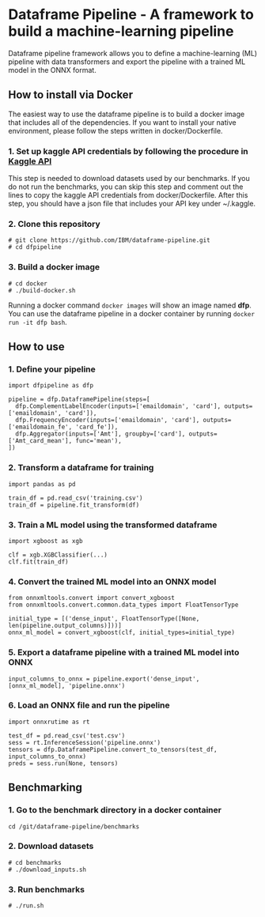 # Dataframe Pipeline - A framework to build a machine-learning pipeline

Dataframe pipeline framework allows you to define a machine-learning (ML) pipeline with data transformers and export the pipeline with a trained ML model in the ONNX format.

## How to install via Docker
The easiest way to use the dataframe pipeline is to build a docker image that includes all of the dependencies. If you want to install your native environment, please follow the steps written in docker/Dockerfile.

### 1. Set up kaggle API credentials by following the procedure in [Kaggle API](https://github.com/Kaggle/kaggle-api) 
This step is needed to download datasets used by our benchmarks. If you do not run the benchmarks, you can skip this step and comment out the lines to copy the kaggle API credentials from docker/Dockerfile. After this step, you should have a json file that includes your API key under ~/.kaggle.

### 2. Clone this repository
```
# git clone https://github.com/IBM/dataframe-pipeline.git
# cd dfpipeline
```

### 3. Build a docker image
```
# cd docker
# ./build-docker.sh
```
Running a docker command `docker images` will show an image named **dfp**. You can use the dataframe pipeline in a docker container by running `docker run -it dfp bash`.

## How to use
### 1. Define your pipeline
```
import dfpipeline as dfp

pipeline = dfp.DataframePipeline(steps=[
  dfp.ComplementLabelEncoder(inputs=['emaildomain', 'card'], outputs=['emaildomain', 'card']),
  dfp.FrequencyEncoder(inputs=['emaildomain', 'card'], outputs=['emaildomain_fe', 'card_fe']),
  dfp.Aggregator(inputs=['Amt'], groupby=['card'], outputs=['Amt_card_mean'], func='mean'),
])
```

### 2. Transform a dataframe for training
```
import pandas as pd

train_df = pd.read_csv('training.csv')
train_df = pipeline.fit_transform(df)
```

### 3. Train a ML model using the transformed dataframe
```
import xgboost as xgb

clf = xgb.XGBClassifier(...)
clf.fit(train_df)
```

### 4. Convert the trained ML model into an ONNX model
```
from onnxmltools.convert import convert_xgboost
from onnxmltools.convert.common.data_types import FloatTensorType

initial_type = [('dense_input', FloatTensorType([None, len(pipeline.output_columns)]))]
onnx_ml_model = convert_xgboost(clf, initial_types=initial_type)
```

### 5. Export a dataframe pipeline with a trained ML model into ONNX
```
input_columns_to_onnx = pipeline.export('dense_input', [onnx_ml_model], 'pipeline.onnx')
```

### 6. Load an ONNX file and run the pipeline
```
import onnxrutime as rt

test_df = pd.read_csv('test.csv')
sess = rt.InferenceSession('pipeline.onnx')
tensors = dfp.DataframePipeline.convert_to_tensors(test_df, input_columns_to_onnx)
preds = sess.run(None, tensors)
```

## Benchmarking
### 1. Go to the benchmark directory in a docker container
```
cd /git/dataframe-pipeline/benchmarks
```

### 2. Download datasets
```
# cd benchmarks
# ./download_inputs.sh
```

### 3. Run benchmarks
```
# ./run.sh
```
